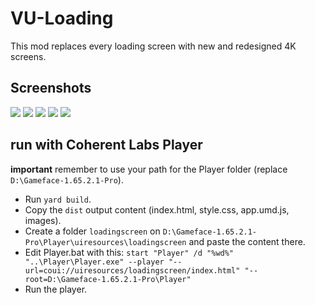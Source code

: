 # VU-Loading
This mod replaces every loading screen with new and redesigned 4K screens.

## Screenshots
![](https://github.com/kaloczikvn/VU-Loading/blob/master/assets/01.png?raw=true)
![](https://github.com/kaloczikvn/VU-Loading/blob/master/assets/02.png?raw=true)
![](https://github.com/kaloczikvn/VU-Loading/blob/master/assets/03.png?raw=true)
![](https://github.com/kaloczikvn/VU-Loading/blob/master/assets/04.png?raw=true)
![](https://github.com/kaloczikvn/VU-Loading/blob/master/assets/05.png?raw=true)



## run with Coherent Labs Player

**important** remember to use your path for the Player folder (replace `D:\Gameface-1.65.2.1-Pro`).

- Run `yard build`.
- Copy the `dist` output content (index.html, style.css, app.umd.js, images).
- Create a folder `loadingscreen` on `D:\Gameface-1.65.2.1-Pro\Player\uiresources\loadingscreen` and paste the content there.
- Edit Player.bat with this: `start "Player" /d "%wd%" "..\Player\Player.exe" --player "--url=coui://uiresources/loadingscreen/index.html" "--root=D:\Gameface-1.65.2.1-Pro\Player"`
- Run the player.